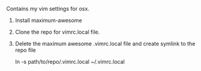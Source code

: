 Contains my vim settings for osx.

1. Install maximum-awesome

2. Clone the repo for vimrc.local file.

3. Delete the maximum awesome .vimrc.local file and create symlink to the repo file

    ln -s path/to/repo/.vimrc.local ~/.vimrc.local 
